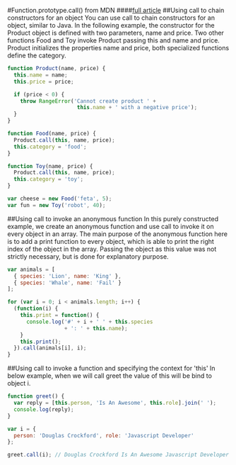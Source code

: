 #Function.prototype.call() from MDN
####[full article](https://developer.mozilla.org/pl/docs/Web/JavaScript/Reference/Global_Objects/Function/call)
##Using call to chain constructors for an object
You can use call to chain constructors for an object, similar to Java. In the following example, the constructor for the Product object is defined with two parameters, name and price. Two other functions Food and Toy invoke Product passing this and name and price. Product initializes the properties name and price, both specialized functions define the category.
```js
function Product(name, price) {
  this.name = name;
  this.price = price;

  if (price < 0) {
    throw RangeError('Cannot create product ' +
                      this.name + ' with a negative price');
  }
}

function Food(name, price) {
  Product.call(this, name, price);
  this.category = 'food';
}

function Toy(name, price) {
  Product.call(this, name, price);
  this.category = 'toy';
}

var cheese = new Food('feta', 5);
var fun = new Toy('robot', 40);
```
##Using call to invoke an anonymous function
In this purely constructed example, we create an anonymous function and use call to invoke it on every object in an array. The main purpose of the anonymous function here is to add a print function to every object, which is able to print the right index of the object in the array. Passing the object as this value was not strictly necessary, but is done for explanatory purpose.
```js
var animals = [
  { species: 'Lion', name: 'King' },
  { species: 'Whale', name: 'Fail' }
];

for (var i = 0; i < animals.length; i++) {
  (function(i) {
    this.print = function() {
      console.log('#' + i + ' ' + this.species
                  + ': ' + this.name);
    }
    this.print();
  }).call(animals[i], i);
}
```
##Using call to invoke a function and specifying the context for 'this'
In below example, when we will call greet the value of this will be bind to object i.
```js
function greet() {
  var reply = [this.person, 'Is An Awesome', this.role].join(' ');
  console.log(reply);
}

var i = {
  person: 'Douglas Crockford', role: 'Javascript Developer'
};

greet.call(i); // Douglas Crockford Is An Awesome Javascript Developer
```
